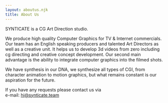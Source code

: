 ```yaml
---
layout: aboutus.njk
title: About Us
---
```

SYNTICATE is a CG Art Direction studio.

We produce high quality Computer Graphics for TV & Internet commercials. Our team has an English speaking producers and talented Art Directors as well as a creative unit. It helps us to develop 3d videos from zero including cg directing and creative concept development. Our second main advantage is the ability to integrate computer graphics into the filmed shots.

We have synthesis in our DNA, we synthesize all types of CGI, from character animation to motion graphics, but what remains constant is our aspiration for the future.

If you have any requests please contact us via\
e-mail: hi@synticate.team